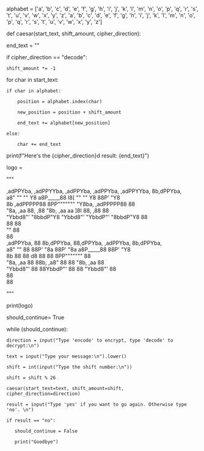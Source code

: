 alphabet = ['a', 'b', 'c', 'd', 'e', 'f', 'g', 'h', 'i', 'j', 'k', 'l', 'm', 'n', 'o', 'p', 'q', 'r', 's', 't', 'u', 'v', 'w', 'x', 'y', 'z', 'a', 'b', 'c', 'd', 'e', 'f', 'g', 'h', 'i', 'j', 'k', 'l', 'm', 'n', 'o', 'p', 'q', 'r', 's', 't', 'u', 'v', 'w', 'x', 'y', 'z']


def caesar(start_text, shift_amount, cipher_direction):

  
  end_text = ""
  
  
  if cipher_direction == "decode":
  
    
    shift_amount *= -1
  
  for char in start_text:
  
    if char in alphabet:
    
        position = alphabet.index(char)
        
        new_position = position + shift_amount
        
        end_text += alphabet[new_position]
    
    else:
        
        char += end_text
    
  print(f"Here's the {cipher_direction}d result: {end_text}")

logo = 

"""     


 ,adPPYba, ,adPPYYba,  ,adPPYba, ,adPPYba, ,adPPYYba, 8b,dPPYba,  
a8"     "" ""     Y8 a8P_____88 I8[    "" ""     Y8 88P'   "Y8  
8b         ,adPPPPP88 8PP"""""""  "Y8ba,  ,adPPPPP88 88          
"8a,   ,aa 88,    ,88 "8b,   ,aa aa    ]8I 88,    ,88 88          
 "Ybbd8"' "8bbdP"Y8  "Ybbd8"' "YbbdP"' "8bbdP"Y8 88   
            88             88                                 
           ""             88                                 
                          88                                 
 ,adPPYba, 88 8b,dPPYba,  88,dPPYba,   ,adPPYba, 8b,dPPYba,  
a8"     "" 88 88P'    "8a 88P'    "8a a8P_____88 88P'   "Y8  
8b         88 88       d8 88       88 8PP""""""" 88          
"8a,   ,aa 88 88b,   ,a8" 88       88 "8b,   ,aa 88          
 "Ybbd8"' 88 88YbbdP"'  88       88  "Ybbd8"' 88          
              88                                             
              88           



"""


print(logo)


should_continue= True


while (should_continue):


    direction = input("Type 'encode' to encrypt, type 'decode' to decrypt:\n")
    
    text = input("Type your message:\n").lower()
    
    shift = int(input("Type the shift number:\n"))
    
    shift = shift % 26
    
    caesar(start_text=text, shift_amount=shift, cipher_direction=direction)
    
    result = input("Type 'yes' if you want to go again. Otherwise type 'no'. \n")
    
    if result == "no":
    
       should_continue = False
       
       print("Goodbye")

